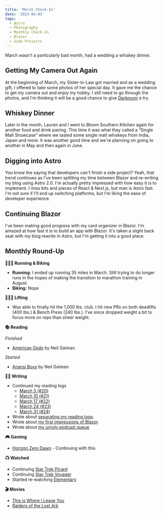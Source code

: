 ```yaml
---
title: 'March Check-In'
date: '2023-04-03'
tags:
  - Astro
  - Photography
  - Monthly Check-In
  - Blazor
  - Side Projects
---
```


March wasn't a particularly bad month, had a wedding a whiskey dinner.
<!-- excerpt -->

## Getting My Camera Out Again
At the beginning of March, my Sister-in-Law got married and as a wedding gift, I offered to take some photos of her special day. It gave me the chance to get my camera out and enjoy my hobby. I still need to go through the photos, and I'm thinking it will be a good chance to give [Darkroom](https://apps.apple.com/us/app/darkroom-photo-video-editor/id953286746) a try.

## Whiskey Dinner
Later in the month, Lauren and I went to Bloom Southern Kitchen again for another food and drink pairing. This time it was what they called a “Single Malt Showcase” where we tasted some single malt whiskeys from India, Japan and more. It was another good time and we're planning on going to another in May and then again in June.

## Digging into Astro
You know the saying that developers can't finish a side project? Yeah, that trend continues as I've been splitting my time between Blazor and re-writing my blog using Astro 2.0. I'm actually pretty impressed with how easy it is to implement. I miss bits and pieces of React & Next.js, but man is Astro fast. I'm not sure if I'll end up switching platforms, but I'm liking the ease of developer experience.

## Continuing Blazor
I've been making good progress with my card organizer in Blazor. I'm amazed at how fast it is to build an app with Blazor. It's taken a slight back seat with my blog rewrite in Astro, but I'm getting it into a good place.

## Monthly Round-Up

**🏃🏼‍♂️ Running & Biking**

- **Running:** I ended up running 35 miles in March. Still trying to do longer runs in the hopes of making the transition to marathon training in August.
- **Biking:** Nope

**🏋🏼‍♂️ Lifting**

- Was able to finally hit the 1,000 lbs. club. I hit new PRs on both deadlifts (400 lbs.) & Bench Press (240 lbs.). I've since dropped weight a bit to focus more on reps than sheer weight.

**📚 Reading**

*Finished*
- [American Gods](https://bookshop.org/p/books/american-gods-neil-gaiman/6438874?ean=9780063081918) by Neil Gaiman

*Started*
- [Anansi Boys](https://bookshop.org/p/books/anansi-boys-neil-gaiman/6438691?ean=9780063070738) by Neil Gaiman

**✍🏻 Writing**

- Continued my reading logs
	- [March 3 (#20)](https://kpwags.com/reading-log/20)
	- [March 10 (#21)](https://kpwags.com/reading-log/21)
	- [March 17 (#22)](https://kpwags.com/reading-log/22)
	- [March 24 (#23)](https://kpwags.com/reading-log/23)
	- [March 31 (#24)](https://kpwags.com/reading-log/24)
- Wrote about [separating my reading logs](https://kpwags.com/posts/2023/03/01/separating-reading-logs).
- Wrote about [my first impressions of Blazor](https://kpwags.com/posts/2023/03/19/digging-into-blazor-first-impressions).
- Wrote about [my unruly podcast queue](https://kpwags.com/posts/2023/03/28/handling-an-unruly-podcast-queue)

**🎮 Gaming**

- [Horizon Zero Dawn](https://www.playstation.com/en-us/games/horizon-zero-dawn/) - Continuing with this

**📺 Watched**

- Continuing [Star Trek Picard](https://www.imdb.com/title/tt8806524/)
- Continuing [Star Trek Voyager](https://www.imdb.com/title/tt0112178/)
- Started re-watching [Elementary](https://www.imdb.com/title/tt2191671/)

**🎬 Movies**

- [This is Where I Leave You](https://www.imdb.com/title/tt1371150)
- [Raiders of the Lost Ark](https://www.imdb.com/title/tt0082971/)